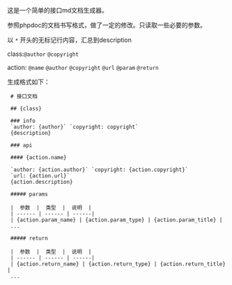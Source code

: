 
这是一个简单的接口md文档生成器。

参照phpdoc的文档书写格式，做了一定的修改。只读取一些必要的参数。

以 `*` 开头的无标记行内容，汇总到description

class:`@author` `@copyright`

action: `@name` `@author` `@copyright` `@url` `@param` `@return` 

生成格式如下：

```
 # 接口文档
 
 ## {class}
 
 ### info
 `author: {author}` `copyright: copyright`
 {description}
 
 ### api
 
 #### {action.name}
 
 `author: {action.author}` `copyright: {action.copyright}`
 `url: {action.url}`
 {action.description}
 
 ##### params
 
 |  参数  |  类型  |  说明  |
 | ------ | ------ | ------|
 | {action.param_name} | {action.param_type} | {action.param_title} |
 ...
 
 ##### return
 
 |  参数  |  类型  |  说明  |
 | ------ | ------ | ------|
 | {action.return_name} | {action.return_type} | {action.return_title} |
 ...
```
